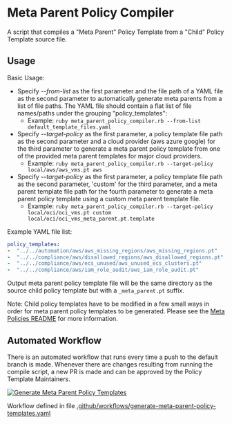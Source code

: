 # Meta Parent Policy Compiler

A script that compiles a "Meta Parent" Policy Template from a "Child" Policy Template source file.

## Usage

Basic Usage:

- Specify *--from-list* as the first parameter and the file path of a YAML file as the second parameter to automatically generate meta parents from a list of file paths. The YAML file should contain a flat list of file names/paths under the grouping "policy_templates":
  - Example: `ruby meta_parent_policy_compiler.rb --from-list default_template_files.yaml`
- Specify *--target-policy* as the first parameter, a policy template file path as the second parameter and a cloud provider (aws azure google) for the third parameter to generate a meta parent policy template from one of the provided meta parent templates for major cloud providers.
  - Example: `ruby meta_parent_policy_compiler.rb --target-policy local/aws/aws_vms.pt aws`
- Specify *--target-policy* as the first parameter, a policy template file path as the second parameter, 'custom' for the third parameter, and a meta parent template file path for the fourth parameter to generate a meta parent policy template using a custom meta parent template file.
  - Example: `ruby meta_parent_policy_compiler.rb --target-policy local/oci/oci_vms.pt custom local/oci/oci_vms_meta_parent.pt.template`

Example YAML file list:

```yaml
policy_templates:
-  "../../automation/aws/aws_missing_regions/aws_missing_regions.pt"
-  "../../compliance/aws/disallowed_regions/aws_disallowed_regions.pt"
-  "../../compliance/aws/ecs_unused/aws_unused_ecs_clusters.pt"
-  "../../compliance/aws/iam_role_audit/aws_iam_role_audit.pt"
```

Output meta parent policy template file will be the same directory as the source child policy template but with a `_meta_parent.pt` suffix.

Note: Child policy templates have to be modified in a few small ways in order for meta parent policy templates to be generated. Please see the [Meta Policies README](https://github.com/flexera-public/policy_templates/blob/master/README_META_POLICIES.md) for more information.

## Automated Workflow

There is an automated workflow that runs every time a push to the default branch is made.  Whenever there are changes resulting from running the compile script, a new PR is made and can be approved by the Policy Template Maintainers.

[![Generate Meta Parent Policy Templates](https://github.com/flexera-public/policy_templates/actions/workflows/generate-meta-parent-policy-templates.yaml/badge.svg?event=push)](https://github.com/flexera-public/policy_templates/actions/workflows/generate-meta-parent-policy-templates.yaml)

Workflow defined in file [.github/workflows/generate-meta-parent-policy-templates.yaml](https://github.com/flexera-public/policy_templates/blob/master/.github/workflows/generate-meta-parent-policy-templates.yaml)
